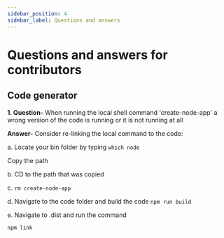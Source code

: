 ```yaml
---
sidebar_position: 4
sidebar_label: Questions and answers
---
```


# Questions and answers for contributors

## Code generator

**1. Question-** When running the local shell command 'create-node-app' a wrong version of the code is running or it is not running at all

**Answer-** Consider re-linking the local command to the code: 

a. Locate your bin folder by typing `which node`

Copy the path

b. CD to the path that was copied

c. `rm create-node-app`

d. Navigate to the code folder and build the code `npm run build`

e. Navigate to .dist and run the command

`npm link`

